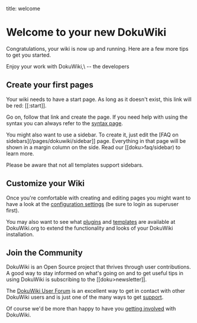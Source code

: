 title: welcome 

#  Welcome to your new DokuWiki 

Congratulations, your wiki is now up and running. Here are a few more tips to get you started.

Enjoy your work with DokuWiki,\\
-- the developers

##  Create your first pages 

Your wiki needs to have a start page. As long as it doesn't exist, this link will be red: [[:start]].

Go on, follow that link and create the page. If you need help with using the syntax you can always refer to the [syntax page](/pages/dokuwiki/wiki/syntax).

You might also want to use a sidebar. To create it, just edit the [FAQ on sidebars](/pages/dokuwiki/sidebar]] page. Everything in that page will be shown in a margin column on the side. Read our [[doku>faq/sidebar) to learn more.

Please be aware that not all templates support sidebars.

##  Customize your Wiki 

Once you're comfortable with creating and editing pages you might want to have a look at the [configuration settings](/pages/dokuwiki/this>doku.php?do=admin&page=config) (be sure to login as superuser first).

You may also want to see what [plugins](/pages/dokuwiki/doku>plugins) and [templates](/pages/dokuwiki/doku>templates) are available at DokuWiki.org to extend the functionality and looks of your DokuWiki installation.

##  Join the Community 

DokuWiki is an Open Source project that thrives through user contributions. A good way to stay informed on what's going on and to get useful tips in using DokuWiki is subscribing to the [[doku>newsletter]].

The [DokuWiki User Forum](http://forum.dokuwiki.org) is an excellent way to get in contact with other DokuWiki users and is just one of the many ways to get [support](/pages/dokuwiki/doku>faq/support).

Of course we'd be more than happy to have you [getting involved](/pages/dokuwiki/doku>teams/getting_involved) with DokuWiki.
